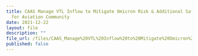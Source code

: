 ```yaml
---
title: CAAS Manage VTL Inflow to Mitigate Omicron Risk & Additional Safeguards
  for Aviation Community
date: 2021-12-22
layout: file
description: ""
file_url: /files/CAAS_Manage%20VTL%20Inflow%20to%20Mitigate%20Omicron%20Risks.pdf
published: false
---
```

